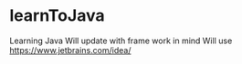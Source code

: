 # learnToJava
Learning Java
Will update with frame work in mind
Will use https://www.jetbrains.com/idea/

